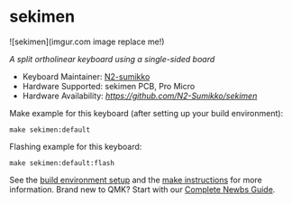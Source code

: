 # sekimen

![sekimen](imgur.com image replace me!)

*A split ortholinear keyboard using a single-sided board*

* Keyboard Maintainer: [N2-sumikko](https://github.com/N2-Sumikko)
* Hardware Supported: sekimen PCB, Pro Micro
* Hardware Availability: *https://github.com/N2-Sumikko/sekimen*

Make example for this keyboard (after setting up your build environment):

    make sekimen:default

Flashing example for this keyboard:

    make sekimen:default:flash

See the [build environment setup](https://docs.qmk.fm/#/getting_started_build_tools) and the [make instructions](https://docs.qmk.fm/#/getting_started_make_guide) for more information. Brand new to QMK? Start with our [Complete Newbs Guide](https://docs.qmk.fm/#/newbs).
